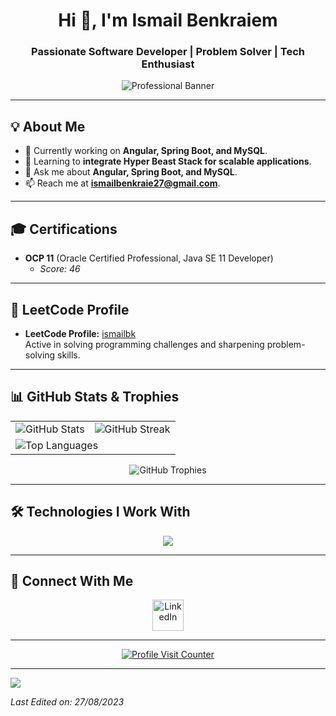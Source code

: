 <!-- Header -->
<div align="center">
  <h1>Hi 👋, I'm Ismail Benkraiem</h1>
  <h3>Passionate Software Developer | Problem Solver | Tech Enthusiast</h3>
</div>

<!-- Professional Animated Banner -->
<div align="center">
  <img src="https://github.com/ismailbk1/ismailbk1/assets/your_banner.gif" alt="Professional Banner" />
</div>

---

## 💡 About Me
- 🔭 Currently working on **Angular, Spring Boot, and MySQL**.
- 🌱 Learning to **integrate Hyper Beast Stack for scalable applications**.
- 💬 Ask me about **Angular, Spring Boot, and MySQL**.
- 📫 Reach me at **ismailbenkraie27@gmail.com**.

---

## 🎓 Certifications
- **OCP 11** (Oracle Certified Professional, Java SE 11 Developer)  
  - *Score: 46*

---

## 🚀 LeetCode Profile
- **LeetCode Profile:** [ismailbk](https://leetcode.com/ismailbk/)  
  Active in solving programming challenges and sharpening problem-solving skills.

---

## 📊 GitHub Stats & Trophies
<div align="center">
  <table>
    <tr>
      <td>
        <img src="https://github-readme-stats.vercel.app/api?username=ismailbk1&theme=radical&show_icons=true&count_private=true" alt="GitHub Stats" />
      </td>
      <td>
        <img src="https://github-readme-streak-stats.herokuapp.com/?user=ismailbk1&theme=radical&hide_border=false" alt="GitHub Streak" />
      </td>
    </tr>
    <tr>
      <td colspan="2">
        <img src="https://github-readme-stats.anuraghazra1.vercel.app/api/top-langs/?username=ismailbk1&theme=radical&hide_border=false&langs_count=8" alt="Top Languages" />
      </td>
    </tr>
  </table>
  <div>
    <img src="https://github-profile-trophy.vercel.app/?username=ismailbk1&theme=radical&row=1&column=7&margin-h=15&margin-w=5" alt="GitHub Trophies" />
  </div>
</div>

---

## 🛠️ Technologies I Work With
<p align="center">
  <a href="https://skillicons.dev">
    <img src="https://skillicons.dev/icons?i=git,spring,bootstrap,c,cpp,css,docker,github,html,angular,js,linux,mysql,postman,ts,eclipse,vscode&perline=8" />
  </a>
</p>

---

## 🤝 Connect With Me
<p align="center">
  <a href="https://www.linkedin.com/in/ismail-benkraiem-ba3a32218/" target="_blank">
    <img src="https://user-images.githubusercontent.com/88904952/234979284-68c11d7f-1acc-4f0c-ac78-044e1037d7b0.png" alt="LinkedIn" height="50" width="50" />
  </a>
</p>

---

<!-- Profile Visit Counter -->
<div align="center">
  <a href="https://visitcount.itsvg.in">
    <img src="https://visitcount.itsvg.in/api?id=ismailbk1&icon=3&color=6" alt="Profile Visit Counter" />
  </a>
</div>

---

<!-- Horizontal Divider -->
<img src="https://user-images.githubusercontent.com/73097560/115834477-dbab4500-a447-11eb-908a-139a6edaec5c.gif">

_Last Edited on: 27/08/2023_
